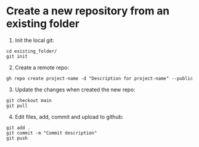 # Create a new repository from an existing folder

1. Init the local git:
```
cd existing_folder/
git init
```

2. Create a remote repo:
```
gh repo create project-name -d "Description for project-name" --public
```

3. Update the changes when created the new repo:
```
git checkout main
git pull
```

4. Edit files, add, commit and upload to github:
```
git add .
git commit -m "Commit description"
git push
```
